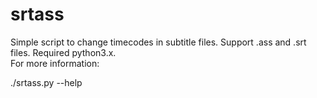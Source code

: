 # srtass
Simple script to change timecodes in subtitle files. Support .ass and .srt files. 
Required python3.x.  
For more information:

./srtass.py --help

